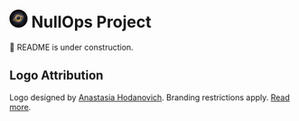 # ![logo](/branding/logo/icons/icon-32x32.png) NullOps Project

🚧 README is under construction.

## Logo Attribution

Logo designed by [Anastasia Hodanovich](https://www.behance.net/gallery/233717219/portfolio-graficheskogo-dizajnera). Branding restrictions apply. [Read more](BRANDING_LICENSE.md).